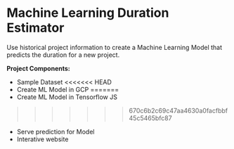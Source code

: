 # Machine Learning Duration Estimator

Use historical project information to create a Machine Learning Model that predicts the duration for a new project.

**Project Components:**

- Sample Dataset
<<<<<<< HEAD
- Create ML Model in GCP
=======
- Create ML Model in Tensorflow JS
>>>>>>> 670c6b2c69c47aa4630a0facfbbf45c5465bfc87
- Serve prediction for Model
- Interative website
